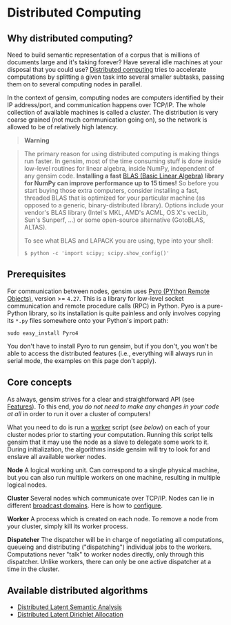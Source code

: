 Distributed Computing
=====================

Why distributed computing?
--------------------------

Need to build semantic representation of a corpus that is millions of documents large and it's taking forever? Have several idle machines at your disposal that you could use? [Distributed computing][1] tries to accelerate computations by splitting a given task into several smaller subtasks, passing them on to several computing nodes in parallel.

In the context of gensim, computing nodes are computers identified by their IP address/port, and communication happens over TCP/IP. The whole collection of available machines is called a *cluster*. The distribution is very coarse grained (not much communication going on), so the network is allowed to be of relatively high latency.

> **Warning**

> The primary reason for using distributed computing is making things run faster. In gensim, most of the time consuming stuff is done inside low-level routines for linear algebra, inside NumPy, independent of any gensim code. **Installing a fast** [BLAS (Basic Linear Algebra)][2] **library for NumPy can improve performance up to 15 times!** So before you start buying those extra computers, consider installing a fast, threaded BLAS that is optimized for your particular machine (as opposed to a generic, binary-distributed library). Options include your vendor's BLAS library (Intel's MKL, AMD's ACML, OS X's vecLib, Sun's Sunperf, ...) or some open-source alternative (GotoBLAS, ALTAS).
>
> To see what BLAS and LAPACK you are using, type into your shell:
>
>     $ python -c 'import scipy; scipy.show_config()'

Prerequisites
-------------

For communication between nodes, gensim uses [Pyro (PYthon Remote Objects)][3], version &gt;= `4.27`. This is a library for low-level socket communication and remote procedure calls (RPC) in Python. Pyro is a pure-Python library, so its installation is quite painless and only involves copying its `*.py` files somewhere onto your Python's import path:

    sudo easy_install Pyro4

You don't have to install Pyro to run gensim, but if you don't, you won't be able to access the distributed features (i.e., everything will always run in serial mode, the examples on this page don't apply).

Core concepts
-------------

As always, gensim strives for a clear and straightforward API (see [Features][4]). To this end, *you do not need to make any changes in your code at all* in order to run it over a cluster of computers!

What you need to do is run a [worker][5] script (*see below*) on each of your cluster nodes prior to starting your computation. Running this script tells gensim that it may use the node as a slave to delegate some work to it. During initialization, the algorithms inside gensim will try to look for and enslave all available worker nodes.

**Node**
A logical working unit. Can correspond to a single physical machine, but you can also run multiple workers on one machine, resulting in multiple logical nodes.

**Cluster**
Several nodes which communicate over TCP/IP. Nodes can lie in different [broadcast domains][6]. Here is how to [configure](https://github.com/RaRe-Technologies/gensim/pull/782).

**Worker**
A process which is created on each node. To remove a node from your cluster, simply kill its worker process.

**Dispatcher**
The dispatcher will be in charge of negotiating all computations, queueing and distributing ("dispatching") individual jobs to the workers. Computations never "talk" to worker nodes directly, only through this dispatcher. Unlike workers, there can only be one active dispatcher at a time in the cluster.

Available distributed algorithms
---------------------------------
* [Distributed Latent Semantic Analysis][7]
* [Distributed Latent Dirichlet Allocation][8]


[1]: http://en.wikipedia.org/wiki/Distributed_computing
[2]: http://en.wikipedia.org/wiki/Basic_Linear_Algebra_Subprograms
[3]: http://pypi.python.org/pypi/Pyro4
[4]: https://radimrehurek.com/gensim/intro.html#design
[5]: https://radimrehurek.com/gensim/distributed.html#term-worker
[6]: http://en.wikipedia.org/wiki/Broadcast_domain
[7]: https://radimrehurek.com/gensim/dist_lsi.html
[8]: https://radimrehurek.com/gensim/dist_lda.html
